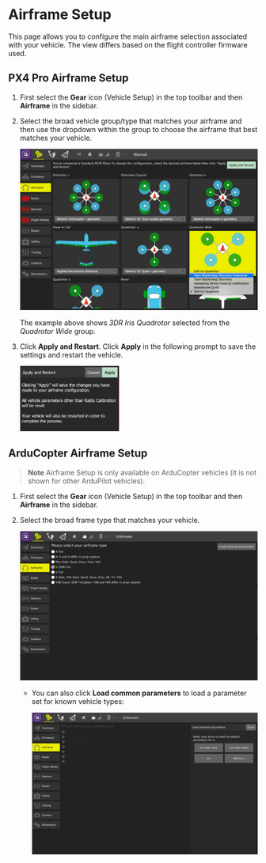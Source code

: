 # Airframe Setup

This page allows you to configure the main airframe selection associated with your vehicle. The view differs based on the flight controller firmware used. 


## PX4 Pro Airframe Setup

1. First select the **Gear** icon (Vehicle Setup) in the top toolbar and then **Airframe** in the sidebar.
   
1. Select the broad vehicle group/type that matches your airframe and then use the dropdown within the group to choose the airframe that best matches your vehicle. 
   
   ![](../../images/setup/airframe_px4.jpg)
   
   The example above shows *3DR Iris Quadrotor* selected from the *Quadrotor Wide* group.

1. Click **Apply and Restart**. Click **Apply** in the following prompt to save the settings and restart the vehicle.

   <img src="../../images/setup/airframe_px4_apply_prompt.jpg" width="200px" title="Apply airframe selection prompt" />
  

## ArduCopter Airframe Setup

> **Note** Airframe Setup is only available on ArduCopter vehicles (it is not shown for other ArduPilot vehicles). 

1. First select the **Gear** icon (Vehicle Setup) in the top toolbar and then **Airframe** in the sidebar.

1. Select the broad frame type that matches your vehicle.

   ![Select airframe type](../../images/setup/airframe_ardupilot.jpg)

   * You can also click **Load common parameters** to load a parameter set for known vehicle types:

     ![Load vehicle params](../../images/setup/airframe_ardupilot_parameters.jpg)
